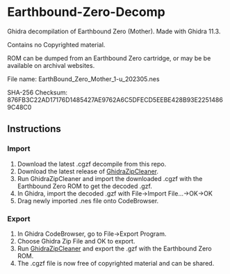 # Earthbound-Zero-Decomp
Ghidra decompilation of Earthbound Zero (Mother).  Made with Ghidra 11.3.

Contains no Copyrighted material.

ROM can be dumped from an Earthbound Zero cartridge, or may be be available on archival websites.

File name: EarthBound_Zero_Mother_1-u_202305.nes

SHA-256 Checksum: 876FB3C22AD17176D1485427AE9762A6C5DFECD5EEBE428B93E22514869C48C0

## Instructions
### Import
1. Download the latest .cgzf decompile from this repo.
2. Download the latest release of <a href="https://github.com/GrasonHumphrey/GhidraZipCleaner/tree/master/Release">GhidraZipCleaner</a>.
3. Run GhidraZipCleaner and import the downloaded .cgzf with the Earthbound Zero ROM to get the decoded .gzf.
4. In Ghidra, import the decoded .gzf with File->Import File...->OK->OK
5. Drag newly imported .nes file onto CodeBrowser.

### Export
1. In Ghidra CodeBrowser, go to File->Export Program.
2. Choose Ghidra Zip File and OK to export.
3. Run <a href="https://github.com/GrasonHumphrey/GhidraZipCleaner/tree/master/Release">GhidraZipCleaner</a> and export the .gzf with the Earthbound Zero ROM.
4. The .cgzf file is now free of copyrighted material and can be shared.